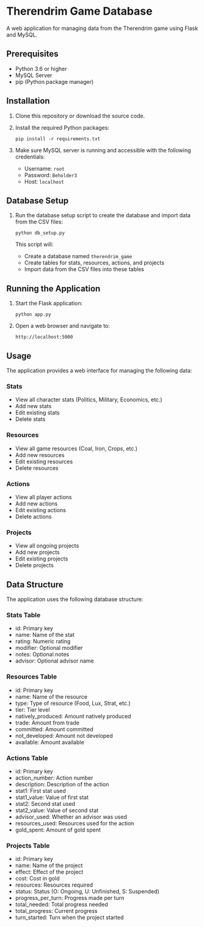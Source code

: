 # Therendrim Game Database

A web application for managing data from the Therendrim game using Flask and MySQL.

## Prerequisites

- Python 3.6 or higher
- MySQL Server
- pip (Python package manager)

## Installation

1. Clone this repository or download the source code.

2. Install the required Python packages:
   ```
   pip install -r requirements.txt
   ```

3. Make sure MySQL server is running and accessible with the following credentials:
   - Username: `root`
   - Password: `Beholder3`
   - Host: `localhost`

## Database Setup

1. Run the database setup script to create the database and import data from the CSV files:
   ```
   python db_setup.py
   ```

   This script will:
   - Create a database named `therendrim_game`
   - Create tables for stats, resources, actions, and projects
   - Import data from the CSV files into these tables

## Running the Application

1. Start the Flask application:
   ```
   python app.py
   ```

2. Open a web browser and navigate to:
   ```
   http://localhost:5000
   ```

## Usage

The application provides a web interface for managing the following data:

### Stats
- View all character stats (Politics, Military, Economics, etc.)
- Add new stats
- Edit existing stats
- Delete stats

### Resources
- View all game resources (Coal, Iron, Crops, etc.)
- Add new resources
- Edit existing resources
- Delete resources

### Actions
- View all player actions
- Add new actions
- Edit existing actions
- Delete actions

### Projects
- View all ongoing projects
- Add new projects
- Edit existing projects
- Delete projects

## Data Structure

The application uses the following database structure:

### Stats Table
- id: Primary key
- name: Name of the stat
- rating: Numeric rating
- modifier: Optional modifier
- notes: Optional notes
- advisor: Optional advisor name

### Resources Table
- id: Primary key
- name: Name of the resource
- type: Type of resource (Food, Lux, Strat, etc.)
- tier: Tier level
- natively_produced: Amount natively produced
- trade: Amount from trade
- committed: Amount committed
- not_developed: Amount not developed
- available: Amount available

### Actions Table
- id: Primary key
- action_number: Action number
- description: Description of the action
- stat1: First stat used
- stat1_value: Value of first stat
- stat2: Second stat used
- stat2_value: Value of second stat
- advisor_used: Whether an advisor was used
- resources_used: Resources used for the action
- gold_spent: Amount of gold spent

### Projects Table
- id: Primary key
- name: Name of the project
- effect: Effect of the project
- cost: Cost in gold
- resources: Resources required
- status: Status (O: Ongoing, U: Unfinished, S: Suspended)
- progress_per_turn: Progress made per turn
- total_needed: Total progress needed
- total_progress: Current progress
- turn_started: Turn when the project started